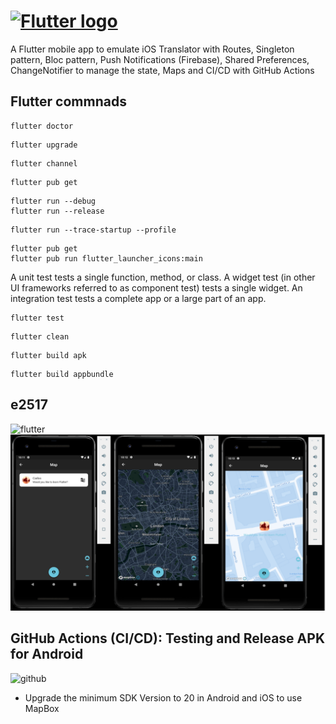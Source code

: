 # [![Flutter logo][]][flutter.dev]

A Flutter mobile app to emulate iOS Translator with Routes, Singleton pattern, Bloc pattern, Push Notifications (Firebase), Shared Preferences, ChangeNotifier to manage the state, Maps and CI/CD with GitHub Actions

## Flutter commnads

```
flutter doctor
```

```
flutter upgrade
```

```
flutter channel
```

```
flutter pub get
```

```
flutter run --debug
flutter run --release
```

```
flutter run --trace-startup --profile

```

```
flutter pub get
flutter pub run flutter_launcher_icons:main
```

A unit test tests a single function, method, or class.
A widget test (in other UI frameworks referred to as component test) tests a single widget.
An integration test tests a complete app or a large part of an app.

```
flutter test
```

```
flutter clean
```

```
flutter build apk
```

```
flutter build appbundle
```

## e2517

![flutter][]
![map][]


## GitHub Actions (CI/CD): Testing and Release APK for Android

![github][]

[flutter logo]: https://raw.githubusercontent.com/flutter/website/master/src/_assets/image/flutter-lockup.png
[flutter.dev]: https://flutter.dev
[dart platform diagram]: https://github.com/flutter/website/blob/master/src/images/homepage/dart-diagram-small.png
[flutter]: http://achoweb.es/wp-content/uploads/2020/10/translator-1.png
[map]: https://github.com/E2517/images/blob/main/images/mapboxgithub.png
[github]: http://achoweb.es/wp-content/uploads/2020/10/githubactions.png

- Upgrade the minimum SDK Version to 20 in Android and iOS to use MapBox
